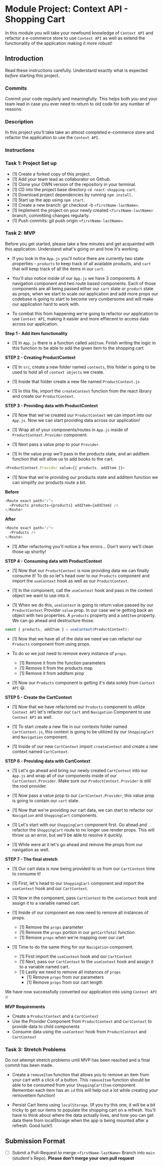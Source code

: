 
# Module Project: Context API - Shopping Cart

In this module you will take your newfound knowledge of `Context API` and refactor a e-commerce store to use `Context API` as well as extend the functionality of the application making it more robust!

## Introduction

Read these instructions carefully. Understand exactly what is expected _before_ starting this project.

### Commits

Commit your code regularly and meaningfully. This helps both you and your team lead in case you ever need to return to old code for any number of reasons.

### Description

In this project you'll take take an almost completed e-commerce store and refactor the application to use the `Context API`.

### Instructions

### Task 1: Project Set up

- [1] Create a forked copy of this project.
- [1] Add your team lead as collaborator on Github.
- [1] Clone your OWN version of the repository in your terminal.
- [1] CD into the project base directory `cd react-shopping-cart`.
- [1] Download project dependencies by running `npm install`.
- [1] Start up the app using `npm start`.
- [1] Create a new branch: git checkout -b `<firstName-lastName>`.
- [1] Implement the project on your newly created `<firstName-lastName>` branch, committing changes regularly.
- [1] Push commits: git push origin `<firstName-lastName>`.

### Task 2: MVP

Before you get started, please take a few minutes and get acquainted with this application. Understand what's going on and how it's working.

- If you look in the `App.js` you'll notice there are currently two state properties - `products` to keep track of all available products, and `cart` that will keep track of all the items in our `cart`.

- You'll also notice inside of our `App.js` we have 3 components. A navigation component and two route based components. Each of those components are all being passed either our `cart` state or `product` state as props, when we start to scale our application and add more props our codebase is going to start to become very cumbersome and will make our application hard to work with.

- To combat this from happening we're going to refactor our application to use `Context API`, making it easier and more effiecent to access data across our application.

**Step 1 - Add item functionality**

- [1] In `App.js` there is a function called `addItem`. Finish writing the logic in this function to be able to add the given item to the shopping cart

**STEP 2 - Creating ProductContext**

- [1] In `src`, create a new folder named `contexts`, this folder is going to be used to hold all of `context objects` we create.

- [1] Inside that folder create a new file named `ProductContext.js`

- [1] In this file, import the `createContext` function from the react library and create our `ProductContext`.

**STEP 3 - Providing data with ProductContext**

- [1] Now that we've created our `ProductContext` we can import into our `App.js`. Now we can start providing data across our application!

- [1] Wrap all of your components/routes in `App.js` inside of `ProductContext.Provider` component.

- [1] Next pass a value prop to your `Provider`.

- [1] In the value prop we'll pass in the products state, and an addItem function that will allow us to add books to the cart.

```js
<ProductContext.Provider value={{ products, addItem }}>
```

- [1] Now that we're providing our products state and addItem function we can simplify our products route a bit.

**Before**

```js
<Route exact path="/">
  <Products products={products} addItem={addItem} />
</Route>
```

**After**

```js
<Route exact path="/">
  <Products />
</Route>
```

- [1] After refactoring you'll notice a few errors... Don't worry we'll clean those up shortly!

**STEP 4 - Consuming data with ProductContext**

- [1] Now that our `ProductContext` is now providing data we can finally consume it! To do so let's head over to our `Products` component and import the `useContext` hook as well as our `ProductContext`.

- [1] In the component, call the `useContext` hook and pass in the context object we want to use into it.

- [1] When we do this, `useContext` is going to return value passed by our `ProductContext` Provider `value` prop. In our case we're getting back an object with two properties. A `products` property and a `addItem` property. We can go ahead and destructure those.

```js
const { products, addItem } = useContext(ProductContext);
```

- [1] Now that we have all of the data we need we can refactor our `Products` component from using props.

- To do so we just need to remove every instance of `props`.

  - [1] Remove it from the function parameters
  - [1] Remove it from the products map
  - [1] Remove it from addItem prop

- [1] Now our `Products` component is getting it's data solely from `Context API` 😃.

**STEP 5 - Create the CartContext**

- [1] Now that we have refactored our `Products` component to utilize `Context API` let's refactor our `Cart` and `Navigation` Component to use `Context API` as well.

- [1] To start create a new file in our contexts folder named `CartContext.js`, this context is going to be utilized by our `ShoppingCart` and `Navigation` component.

- [1] Inside of our new `CartContext` import `createContext` and create a new context named `CartContext`.

**STEP 6 - Providing data with CartContext**

- [1] Let's go ahead and bring our newly created `CartContext` into our `App.js` and wrap all of our components inside of our `CartContext.Provider`. Make sure our `ProductContext.Provider` is still the root provider.

- [1] Now pass a value prop to our `CartContext.Provider`, this value prop is going to contain our `cart` state.

- [1] Now that we're providing our cart data, we can start to refactor our `Navigation` and `ShoppingCart` components.

- [1] Let's start with our `ShoppingCart` component first. Go ahead and refactor the `ShoppingCart` route to no longer use render props. This will throw us an error, but we'll be able to resolve it quickly.

- [1] While were at it let's go ahead and remove the props from our navigation as well.

**STEP 7 - The final stretch**

- [1] Our cart data is now being provided to us from our `CartContext` time to consume it!

- [1] First, let's head to our `ShoppingCart` component and import the `useContext` hook and our `CartContext`.

- [1] Now in the component, pass `CartContext` to the `useContext` hook and assign it to a variable named cart.

- [1] Inside of our component we now need to remove all instances of props.

  - [1] Remove the `props` parameter
  - [1] Remove the `props` portion in our `getCartTotal` function
  - [1] Remove `props` when we're mapping over our cart

- [1] Time to do the same thing for our `Navigation` component.
  - [1] First import the `useContext` hook and our `CartContext`
  - [1] Next, pass our `CartContext` to the `useContext` hook and assign it to a variable named cart.
  - [1] Lastly we need to remove all instances of `props`
    - [1] Remove `props` from our parameters
    - [1] Remove `props` from our cart length

We have now successfully converted our application into using `Context API` 🔥

**MVP Requirements**

- Create a `ProductContext` and a `CartContext`
- Use the Provider Component from `ProductContext` and `CartContext` to provide data to child components
- Consume data using the `useContext` hook from `ProductContext` and `CartContext`

### Task 3: Stretch Problems

Do not attempt stretch problems until MVP has been reached and a final commit has been made.

- Create a `removeItem` function that allows you to remove an item from your cart with a click of a button. This `removeItem` function should be able to be consumed from your `ShoppingCartItem` component.
  Remember each item has an `id` this will help out a lot while creating your removeItem function!

- Persist Cart Items using `localStorage`. (If you try this one, it will be a bit tricky to get our items to populate the shopping cart on a refresh. You'll have to think about where the data actually lives, and how you can get data there from localStorage when the app is being mounted after a refresh. Good luck!)

## Submission Format
* [ ] Submit a Pull-Request to merge `<firstName-lastName>` Branch into `main` (student's  Repo). **Please don't merge your own pull request**
